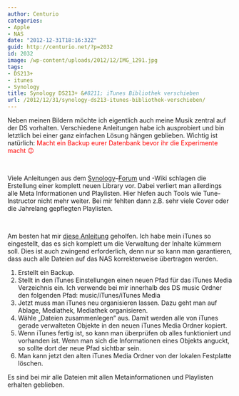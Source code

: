 ```yaml
---
author: Centurio
categories:
- Apple
- NAS
date: "2012-12-31T18:16:32Z"
guid: http://centurio.net/?p=2032
id: 2032
image: /wp-content/uploads/2012/12/IMG_1291.jpg
tags:
- DS213+
- itunes
- Synology
title: Synology DS213+ &#8211; iTunes Bibliothek verschieben
url: /2012/12/31/synology-ds213-itunes-bibliothek-verschieben/
---
```

Neben meinen Bildern möchte ich eigentlich auch meine Musik zentral auf der DS vorhalten. Verschiedene Anleitungen habe ich ausprobiert und bin letztlich bei einer ganz einfachen Lösung hängen geblieben. Wichtig ist natürlich: <span style="color: #ff0000;">Macht ein Backup eurer Datenbank bevor ihr die Experimente macht 😉</span>

&nbsp;

Viele Anleitungen aus dem [Synology](http://www.synology-forum.de/showthread.html?24475-iTunes-Mediathek-auslagern/page25)&#8211;[Forum](http://www.synology-forum.de/showthread.html?24475-iTunes-Mediathek-auslagern/page21) und -Wiki schlagen die Erstellung einer komplett neuen Library vor. Dabei verliert man allerdings alle Meta Informationen und Playlisten. Hier hlefen auch Tools wie Tune-Instructor nicht mehr weiter. Bei mir fehlten dann z.B. sehr viele Cover oder die Jahrelang gepflegten Playlisten.

&nbsp;

Am besten hat mir [diese Anleitung](http://www.ilounge.com/index.php/articles/comments/moving-your-itunes-library-to-a-new-hard-drive/) geholfen. Ich habe mein iTunes so eingestellt, das es sich komplett um die Verwaltung der Inhalte kümmern soll. Dies ist auch zwingend erforderlich, denn nur so kann man garantieren, dass auch alle Dateien auf das NAS korrekterweise übertragen werden.

  1. Erstellt ein Backup.
  2. Stellt in den iTunes Einstellungen einen neuen Pfad für das iTunes Media Verzeichnis ein. Ich verwende bei mir innerhalb des DS music Ordner den folgenden Pfad: music/iTunes/iTunes Media
  3. Jetzt muss man iTunes neu organisieren lassen. Dazu geht man auf Ablage, Mediathek, Mediathek organisieren.
  4. Wähle &#8222;Dateien zusammenlegen&#8220; aus. Damit werden alle von iTunes gerade verwalteten Objekte in den neuen iTunes Media Ordner kopiert.
  5. Wenn iTunes fertig ist, so kann man überprüfen ob alles funktioniert und vorhanden ist. Wenn man sich die Informationen eines Objekts anguckt, so sollte dort der neue Pfad sichtbar sein.
  6. Man kann jetzt den alten iTunes Media Ordner von der lokalen Festplatte löschen.

Es sind bei mir alle Dateien mit allen Metainformationen und Playlisten erhalten geblieben.